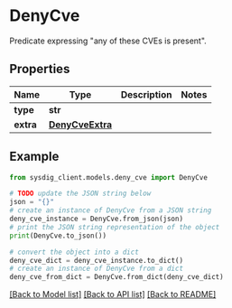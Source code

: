 # DenyCve

Predicate expressing \"any of these CVEs is present\". 

## Properties

Name | Type | Description | Notes
------------ | ------------- | ------------- | -------------
**type** | **str** |  | 
**extra** | [**DenyCveExtra**](DenyCveExtra.md) |  | 

## Example

```python
from sysdig_client.models.deny_cve import DenyCve

# TODO update the JSON string below
json = "{}"
# create an instance of DenyCve from a JSON string
deny_cve_instance = DenyCve.from_json(json)
# print the JSON string representation of the object
print(DenyCve.to_json())

# convert the object into a dict
deny_cve_dict = deny_cve_instance.to_dict()
# create an instance of DenyCve from a dict
deny_cve_from_dict = DenyCve.from_dict(deny_cve_dict)
```
[[Back to Model list]](../README.md#documentation-for-models) [[Back to API list]](../README.md#documentation-for-api-endpoints) [[Back to README]](../README.md)


